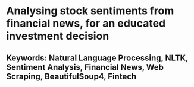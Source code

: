 # Analysing stock sentiments from financial news, for an educated investment decision
## Keywords: Natural Language Processing, NLTK, Sentiment Analysis, Financial News, Web Scraping, BeautifulSoup4, Fintech
